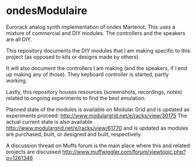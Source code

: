 ﻿ondesModulaire
==============

Eurorack analog synth implementation of ondes Martenot. This uses a
mixture of commercial and DIY modules. The controllers and the speakers
are all DIY. 

This repository documents the DIY modules that I am making specific to 
this project (as opposed to kits or designs made by others).

It will also document the controllers I am making (and the speakers, if 
I end up making any of those). They keyboard controller is started, partly working.

Lastly, this repository houses resources (screenshots, recordings, notes) 
related to ongoing experiments to find the best emulation.

Planned state of the modules is available on Modular Grid and is updated
as experiments proceed:
http://www.modulargrid.net/e/racks/view/30175
The actual current state is also available
http://www.modulargrid.net/e/racks/view/61770
and is updated as modules are purchased, built, or designed and built, 
respectively.

A discussion thread on Muffs forum is the main place where this and related 
projects are discussed
http://www.muffwiggler.com/forum/viewtopic.php?p=1261346